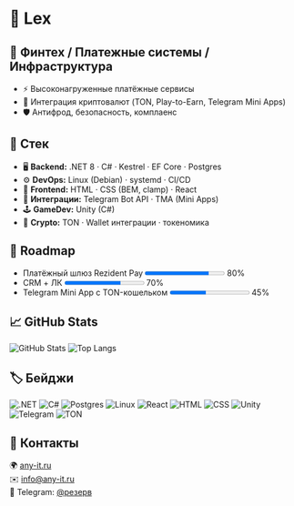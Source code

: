 # 👋 Lex

## 🔹 Финтех / Платежные системы / Инфраструктура
- ⚡ Высоконагруженные платёжные сервисы
- 💸 Интеграция криптовалют (TON, Play-to-Earn, Telegram Mini Apps)
- 🛡️ Антифрод, безопасность, комплаенс

## 🔹 Стек
- 🖥 **Backend:** .NET 8 · C# · Kestrel · EF Core · Postgres
- ⚙️ **DevOps:** Linux (Debian) · systemd · CI/CD
- 🎨 **Frontend:** HTML · CSS (BEM, clamp) · React
- 📱 **Интеграции:** Telegram Bot API · TMA (Mini Apps)
- 🕹 **GameDev:** Unity (C#)
- 💠 **Crypto:** TON · Wallet интеграции · токеномика

## 🚀 Roadmap
- Платёжный шлюз Rezident Pay
  <progress value="80" max="100"></progress> 80%
- CRM + ЛК
  <progress value="70" max="100"></progress> 70%
- Telegram Mini App с TON-кошельком
  <progress value="45" max="100"></progress> 45%

## 📈 GitHub Stats
![GitHub Stats](https://github-readme-stats.vercel.app/api?username=bubkin007&show_icons=true&theme=dark)
![Top Langs](https://github-readme-stats.vercel.app/api/top-langs/?username=bubkin007&layout=compact&theme=dark)

## 🏷️ Бейджи
![.NET](https://img.shields.io/badge/.NET-8-512BD4?logo=dotnet&logoColor=white)
![C#](https://img.shields.io/badge/C%23-Language-239120?logo=c-sharp&logoColor=white)
![Postgres](https://img.shields.io/badge/Postgres-15-336791?logo=postgresql&logoColor=white)
![Linux](https://img.shields.io/badge/Linux-Debian-A81D33?logo=debian&logoColor=white)
![React](https://img.shields.io/badge/React-18-61DAFB?logo=react&logoColor=black)
![HTML](https://img.shields.io/badge/HTML5-E34F26?logo=html5&logoColor=white)
![CSS](https://img.shields.io/badge/CSS3-1572B6?logo=css3&logoColor=white)
![Unity](https://img.shields.io/badge/Unity-000000?logo=unity&logoColor=white)
![Telegram](https://img.shields.io/badge/Telegram-26A5E4?logo=telegram&logoColor=white)
![TON](https://img.shields.io/badge/TON-0098EA?logo=telegram&logoColor=white)

## 🔗 Контакты
🌍 [any-it.ru](https://any-it.ru)  
✉️ [info@any-it.ru](mailto:info@any-it.ru)  
💬 Telegram: [@резерв](https://t.me/резерв)
